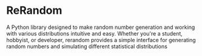 # ReRandom
 A Python library designed to make random number generation and working with various distributions intuitive and easy. Whether you're a student, hobbyist, or developer, rerandom provides a simple interface for generating random numbers and simulating different statistical distributions
